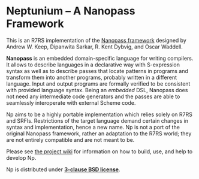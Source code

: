 Neptunium – A Nanopass Framework
================================

This is an R7RS implementation of the [Nanopass framework](//github.com/akeep/nanopass-framework)
designed by Andrew W. Keep, Dipanwita Sarkar, R. Kent Dybvig, and Oscar Waddell.

**Nanopass** is an embedded domain-specific language for writing compilers. It allows to describe
languages in a declarative way with S-expression syntax as well as to describe passes that locate
patterns in programs and transform them into another programs, probably written in a different
language. Input and output programs are formally verified to be consistent with provided language
syntax. Being an _embedded_ DSL, Nanopass does not need any intermediate code generators and the
passes are able to seamlessly interoperate with external Scheme code.

Np aims to be a highly portable implementation which relies solely on R7RS and SRFIs. Restrictions
of the target language demand certain changes in syntax and implementation, hence a new name.
Np is not a port of the original Nanopass framework, rather an adaptation to the R7RS world;
they are not entirely compatible and are not meant to be.

Please see [the project wiki](//github.com/ilammy/np/wiki) for information on how to build,
use, and help to develop Np.

Np is distributed under **[3-clause BSD license](LICENSE)**.
